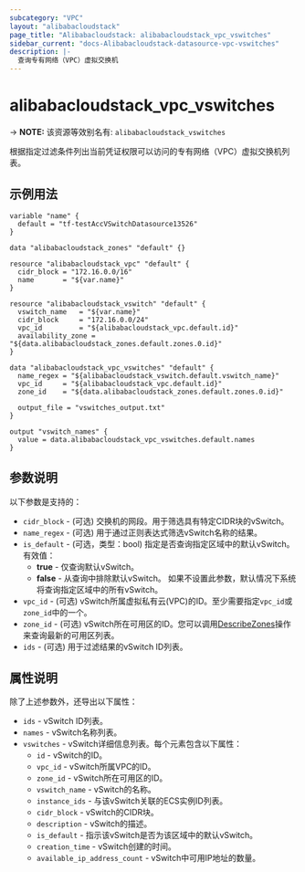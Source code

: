 ```yaml
---
subcategory: "VPC"
layout: "alibabacloudstack"
page_title: "Alibabacloudstack: alibabacloudstack_vpc_vswitches"
sidebar_current: "docs-Alibabacloudstack-datasource-vpc-vswitches"
description: |- 
  查询专有网络（VPC）虚拟交换机
---
```


# alibabacloudstack_vpc_vswitches
-> **NOTE:** 该资源等效别名有: `alibabacloudstack_vswitches`

根据指定过滤条件列出当前凭证权限可以访问的专有网络（VPC）虚拟交换机列表。

## 示例用法

```hcl
variable "name" {
  default = "tf-testAccVSwitchDatasource13526"
}

data "alibabacloudstack_zones" "default" {}

resource "alibabacloudstack_vpc" "default" {
  cidr_block = "172.16.0.0/16"
  name       = "${var.name}"
}

resource "alibabacloudstack_vswitch" "default" {
  vswitch_name   = "${var.name}"
  cidr_block     = "172.16.0.0/24"
  vpc_id         = "${alibabacloudstack_vpc.default.id}"
  availability_zone = "${data.alibabacloudstack_zones.default.zones.0.id}"
}

data "alibabacloudstack_vpc_vswitches" "default" {
  name_regex = "${alibabacloudstack_vswitch.default.vswitch_name}"
  vpc_id     = "${alibabacloudstack_vpc.default.id}"
  zone_id    = "${data.alibabacloudstack_zones.default.zones.0.id}"

  output_file = "vswitches_output.txt"
}

output "vswitch_names" {
  value = data.alibabacloudstack_vpc_vswitches.default.names
}
```

## 参数说明

以下参数是支持的：

* `cidr_block` - (可选) 交换机的网段。用于筛选具有特定CIDR块的vSwitch。
* `name_regex` - (可选) 用于通过正则表达式筛选vSwitch名称的结果。
* `is_default` - (可选，类型：bool) 指定是否查询指定区域中的默认vSwitch。有效值：
  * **true** - 仅查询默认vSwitch。
  * **false** - 从查询中排除默认vSwitch。
  如果不设置此参数，默认情况下系统将查询指定区域中的所有vSwitch。
* `vpc_id` - (可选) vSwitch所属虚拟私有云(VPC)的ID。至少需要指定`vpc_id`或`zone_id`中的一个。
* `zone_id` - (可选) vSwitch所在可用区的ID。您可以调用[DescribeZones](https://help.aliyun.com/document_detail/36064.html)操作来查询最新的可用区列表。
* `ids` - (可选) 用于过滤结果的vSwitch ID列表。

## 属性说明

除了上述参数外，还导出以下属性：

* `ids` - vSwitch ID列表。
* `names` - vSwitch名称列表。
* `vswitches` - vSwitch详细信息列表。每个元素包含以下属性：
  * `id` - vSwitch的ID。
  * `vpc_id` - vSwitch所属VPC的ID。
  * `zone_id` - vSwitch所在可用区的ID。
  * `vswitch_name` - vSwitch的名称。
  * `instance_ids` - 与该vSwitch关联的ECS实例ID列表。
  * `cidr_block` - vSwitch的CIDR块。
  * `description` - vSwitch的描述。
  * `is_default` - 指示该vSwitch是否为该区域中的默认vSwitch。
  * `creation_time` - vSwitch创建的时间。
  * `available_ip_address_count` - vSwitch中可用IP地址的数量。